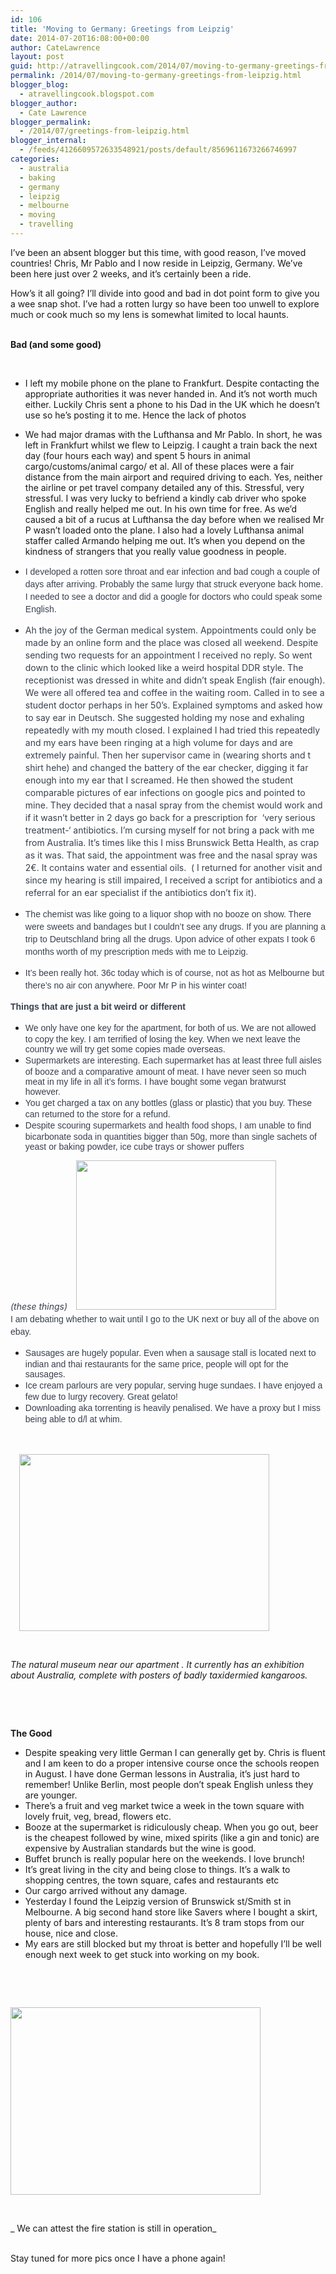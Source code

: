 ```yaml
---
id: 106
title: 'Moving to Germany: Greetings from Leipzig'
date: 2014-07-20T16:08:00+00:00
author: CateLawrence
layout: post
guid: http://atravellingcook.com/2014/07/moving-to-germany-greetings-from-leipzig.html
permalink: /2014/07/moving-to-germany-greetings-from-leipzig.html
blogger_blog:
  - atravellingcook.blogspot.com
blogger_author:
  - Cate Lawrence
blogger_permalink:
  - /2014/07/greetings-from-leipzig.html
blogger_internal:
  - /feeds/4126609572633548921/posts/default/8569611673266746997
categories:
  - australia
  - baking
  - germany
  - leipzig
  - melbourne
  - moving
  - travelling
---
```

I&#8217;ve been an absent blogger but this time, with good reason, I&#8217;ve moved countries! Chris, Mr Pablo and I now reside in Leipzig, Germany. We&#8217;ve been here just over 2 weeks, and it&#8217;s certainly been a ride.



How&#8217;s it all going? I&#8217;ll divide into good and bad in dot point form to give you a wee snap shot. I&#8217;ve had a rotten lurgy so have been too unwell to explore much or cook much so my lens is somewhat limited to local haunts.
  
<br /> <b>Bad (and some good)</b>
  
<br /> 

  * I left my mobile phone on the plane to Frankfurt. Despite contacting the appropriate authorities it was never handed in. And it&#8217;s not worth much either. Luckily Chris sent a phone to his Dad in the UK which he doesn&#8217;t use so he&#8217;s posting it to me. Hence the lack of photos
  * We had major dramas with the Lufthansa and Mr Pablo. In short, he was left in Frankfurt whilst we flew to Leipzig. I caught a train back the next day (four hours each way) and spent 5 hours in animal cargo/customs/animal cargo/ et al. All of these places were a fair distance from the main airport and required driving to each. Yes, neither the airline or pet travel company detailed any of this. Stressful, very stressful. I was very lucky to befriend a kindly cab driver who spoke English and really helped me out. In his own time for free. As we&#8217;d caused a bit of a rucus at Lufthansa the day before when we realised Mr P wasn&#8217;t loaded onto the plane. I also had a lovely Lufthansa animal staffer called Armando helping me out. It&#8217;s when you depend on the kindness of strangers that you really value goodness in people.
  * <span style="background-color: white; color: #37404e; font-family: Arial, Helvetica, sans-serif; line-height: 20px;">I developed a rotten sore throat and ear infection and bad cough a couple of days after arriving. Probably the same lurgy that struck everyone back home. I needed to see a doctor and did a google for doctors who could speak some English. 

  * <span style="background-color: white; color: #37404e; line-height: 20px;">Ah the joy of the German medical system. Appointments could only be made by an online form and the place was closed all weekend. Despite sending two requests for an appointment I received no reply. So went down to the clinic which looked like a weird hospital DDR style. The receptionist was dressed in white and didn&#8217;t speak English (fair enough). We were all offered tea and coffee in the waiting ro<span style="background-color: white; color: #37404e; display: inline; line-height: 20px;">om. Called in to see a student doctor perhaps in her 50&#8217;s. Explained symptoms and asked how to say ear in Deutsch. She suggested holding my nose and exhaling repeatedly with my mouth closed. I explained I had tried this repeatedly and my ears have been ringing at a high volume for days and are extremely painful. Then her supervisor came in (wearing shorts and t shirt hehe) and changed the battery of the ear checker, digging it far enough into my ear that I screamed. He then showed the student comparable pictures of ear infections on google pics and pointed to mine. They decided that a nasal spray from the chemist would work and if it wasn&#8217;t better in 2 days go back for a prescription for  &#8216;very serious treatment-&#8216; antibiotics. I&#8217;m cursing myself for not bring a pack with me from Australia. It&#8217;s times like this I miss Brunswick Betta Health, as crap as it was. That said, the appointment was free and the nasal spray was 2€. It contains water and essential oils.  ( I returned for another visit and since my hearing is still impaired, I received a script for antibiotics and a referral for an ear specialist if the antibiotics don&#8217;t fix it).
  * <span style="background-color: white; color: #37404e; display: inline; font-family: Arial, Helvetica, sans-serif; line-height: 20px;">The chemist was like going to a liquor shop with no booze on show. There were sweets and bandages but I couldn&#8217;t see any drugs. If you are planning a trip to Deutschland bring all the drugs. Upon advice of other expats I took 6 months worth of my prescription meds with me to Leipzig.
  * <span style="background-color: white; color: #37404e; display: inline; font-family: Arial, Helvetica, sans-serif; line-height: 20px;">It&#8217;s been really hot. 36c today which is of course, not as hot as Melbourne but there&#8217;s no air con anywhere. Poor Mr P in his winter coat!


  <span style="color: #37404e;"><span style="font-family: Arial, Helvetica, sans-serif; line-height: 20px;"><b>Things that are just a bit weird or different</b>



  <ul>
    <li>
      <span style="color: #37404e; font-family: Arial, Helvetica, sans-serif; line-height: 20px;">We only have one key for the apartment, for both of us. We are not allowed to copy the key. I am terrified of losing the key. When we next leave the country we will try get some copies made overseas. 
    </li>
    <li>
      <span style="color: #37404e; font-family: Arial, Helvetica, sans-serif; line-height: 20px;">Supermarkets are interesting. Each supermarket has at least three full aisles of booze and a comparative amount of meat. I have never seen so much meat in my life in all it&#8217;s forms. I have bought some vegan bratwurst however. 
    </li>
    <li>
      <span style="color: #37404e; font-family: Arial, Helvetica, sans-serif; line-height: 20px;">You get charged a tax on any bottles (glass or plastic) that you buy. These can returned to the store for a refund. 
    </li>
    <li>
      <span style="color: #37404e;"><span style="font-family: Arial, Helvetica, sans-serif; line-height: 20px;">Despite scouring supermarkets and health food shops, I am unable to find bicarbonate soda in quantities bigger than 50g, more than single sachets of yeast or baking powder, ice cube trays or shower puffers 
    </li>
  </ul>
  
  <p>
    <span style="color: #37404e; line-height: 20px;"><i>(these things)</i><a style="line-height: 20px; margin-left: 1em; margin-right: 1em; text-align: center;" href="http://2.bp.blogspot.com/--7XxyMHTOeI/U8vVAtKbdfI/AAAAAAAAI8Q/8cQw_S_884g/s1600/Bath-Puffs-20901.jpg"><img src="http://2.bp.blogspot.com/--7XxyMHTOeI/U8vVAtKbdfI/AAAAAAAAI8Q/8cQw_S_884g/s1600/Bath-Puffs-20901.jpg" alt="" width="320" height="239" border="0" /></a><span style="color: #37404e; line-height: 20px;"> <br /> <span style="color: #37404e; font-family: Arial, Helvetica, sans-serif; line-height: 20px;">I am debating whether to wait until I go to the UK next or buy all of the above on ebay. 
  
  
  <ul>
    <li>
      <span style="color: #37404e;"><span style="font-family: Arial, Helvetica, sans-serif; line-height: 20px;">Sausages are hugely popular. Even when a sausage stall is located next to indian and thai restaurants for the same price, people will opt for the sausages. 
    </li>
    <li>
      <span style="color: #37404e;"><span style="font-family: Arial, Helvetica, sans-serif; line-height: 20px;">Ice cream parlours are very popular, serving huge sundaes. I have enjoyed a few due to lurgy recovery. Great gelato!
    </li>
    <li>
      <span style="color: #37404e;"><span style="font-family: Arial, Helvetica, sans-serif; line-height: 20px;">Downloading aka torrenting is heavily penalised. We have a proxy but I miss being able to d/l at whim.
    </li>
  </ul>
  
  <p>
    <span style="color: #37404e;"><span style="font-family: Arial, Helvetica, sans-serif; line-height: 20px;"> 
  



  <a style="margin-left: 1em; margin-right: 1em; text-align: center;" href="http://1.bp.blogspot.com/-qpiobyWcP5s/U8vZsz5RybI/AAAAAAAAI8c/RH958a0agjE/s1600/14455452488_92bb19b294_z.jpg"><img src="http://1.bp.blogspot.com/-qpiobyWcP5s/U8vZsz5RybI/AAAAAAAAI8c/RH958a0agjE/s1600/14455452488_92bb19b294_z.jpg" alt="" width="400" height="283" border="0" /></a>



   



  <i>The natural museum near our apartment . It currently has an exhibition about Australia, complete with posters of badly taxidermied kangaroos. </i>



  <i> </i>



  <i> </i>



  <b>The Good</b>



  <ul>
    <li>
      Despite speaking very little German I can generally get by. Chris is fluent and I am keen to do a proper intensive course once the schools reopen in August. I have done German lessons in Australia, it&#8217;s just hard to remember! Unlike Berlin, most people don&#8217;t speak English unless they are younger. 
    </li>
    <li>
      There&#8217;s a fruit and veg market twice a week in the town square with lovely fruit, veg, bread, flowers etc.
    </li>
    <li>
      Booze at the supermarket is ridiculously cheap. When you go out, beer is the cheapest followed by wine, mixed spirits (like a gin and tonic) are expensive by Australian standards but the wine is good. 
    </li>
    <li>
      Buffet brunch is really popular here on the weekends. I love brunch! 
    </li>
    <li>
      It&#8217;s great living in the city and being close to things. It&#8217;s a walk to shopping centres, the town square, cafes and restaurants etc
    </li>
    <li>
      Our cargo arrived without any damage. 
    </li>
    <li>
      Yesterday I found the Leipzig version of Brunswick st/Smith st in Melbourne. A big second hand store like Savers where I bought a skirt, plenty of bars and interesting restaurants. It&#8217;s 8 tram stops from our house, nice and close. 
    </li>
    <li>
      My ears are still blocked but my throat is better and hopefully I&#8217;ll be well enough next week to get stuck into working on my book.
    </li>
  </ul>


 


   



  <a  href="http://2.bp.blogspot.com/-6auwzE8M9q8/U8vZtGr4URI/AAAAAAAAI8g/zC6OB50qV64/s1600/14455657807_9a67b097b6_z.jpg"><img src="http://2.bp.blogspot.com/-6auwzE8M9q8/U8vZtGr4URI/AAAAAAAAI8g/zC6OB50qV64/s1600/14455657807_9a67b097b6_z.jpg" alt="" width="400" height="300" border="0" /></a>



   


_ We can attest the fire station is still in operation_
  
<i><br /> </i>Stay tuned for more pics once I have a phone again!


